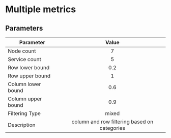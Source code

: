 # Multiple metrics

## Parameters

| Parameter | Value |
| --------- | :---: |
| Node count | 7 |
| Service count | 5 |
| Row lower bound | 0.2 |
| Row upper bound | 1 |
| Column lower bound | 0.6 |
| Column upper bound | 0.9 |
| Filtering Type | mixed |
| Description | column and row filtering based on categories |

